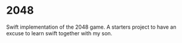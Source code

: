 # 2048
Swift implementation of the 2048 game. A starters project to have an excuse to learn swift together with my son.
